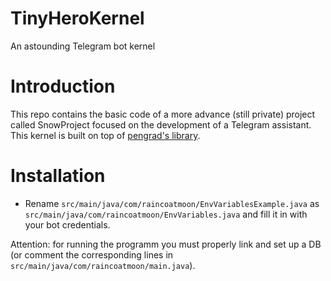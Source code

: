 # TinyHeroKernel
An astounding Telegram bot kernel

# Introduction
This repo contains the basic code of a more advance (still private) project called SnowProject 
focused on the development of a Telegram assistant. This kernel is built on top of [pengrad's library](https://github.com/pengrad/java-telegram-bot-api).

# Installation

- Rename `src/main/java/com/raincoatmoon/EnvVariablesExample.java` as `src/main/java/com/raincoatmoon/EnvVariables.java` and fill it in with your bot credentials.

Attention: for running the programm you must properly link and set up a DB (or comment the corresponding lines in `src/main/java/com/raincoatmoon/main.java`).
